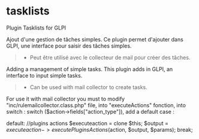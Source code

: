 # tasklists
Plugin Tasklists for GLPI

Ajout d'une gestion de tâches simples. Ce plugin permet d'ajouter dans GLPI, une interface pour saisir des tâches simples.
> * Peut être utilisé avec le collecteur de mail pour créer des tâches.

Adding a management of simple tasks. This plugin adds in GLPI, an interface to input simple tasks.
> * Can be used with mail collector to create tasks.

For use it with mail collector you must to modify "inc/rulemailcollector.class.php" file, into  "executeActions" fonction, into switch : switch ($action->fields["action_type"]), add a default case  : 

default:
   //plugins actions
   $executeaction = clone $this;
   $output = $executeaction->executePluginsActions($action, $output, $params);
   break;
